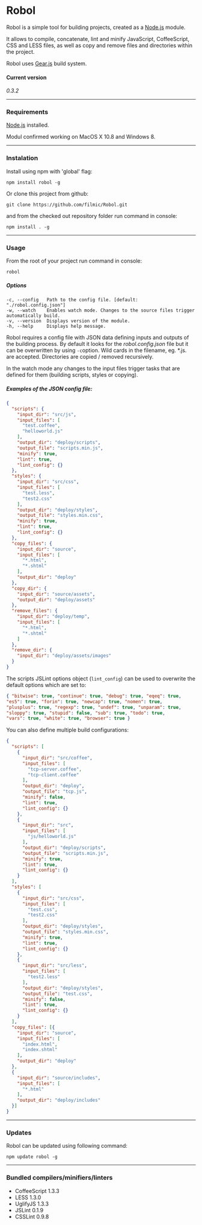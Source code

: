# Robol
Robol is a simple tool for building projects, created as a [Node.js](http://nodejs.org) module.

It allows to compile, concatenate, lint and minify JavaScript, CoffeeScript, CSS and LESS files, as well as copy and remove files and directories within the project.

Robol uses [Gear.js](http://gearjs.org/) build system.


#### Current version
*0.3.2*


---
### Requirements

[Node.js](http://nodejs.org) installed.

Modul confirmed working on MacOS X 10.8 and Windows 8.

---
### Instalation
Install using npm with 'global' flag:

	npm install robol -g

Or clone this project from github:

	git clone https://github.com/filmic/Robol.git

and from the checked out repository folder run command in console:

	npm install . -g

---
### Usage

From the root of your project run command in console:

	robol

##### Options

	-c, --config   Path to the config file. [default: "./robol.config.json"]
	-w, --watch    Enables watch mode. Changes to the source files trigger automatically build.
	-v, --version  Displays version of the module.
	-h, --help     Displays help message.

Robol requires a config file with JSON data defining inputs and outputs of the building process. By default it looks for the _robol.config.json_ file but it can be overwritten by using `-c`option.
Wild cards in the filename, eg. *.js. are accepted.
Directories are copied / removed recursively.

In the watch mode any changes to the input files trigger tasks that are defined for them (building scripts, styles or copying).

##### Examples of the JSON config file:

```json
{
  "scripts": {
    "input_dir": "src/js",
    "input_files": [
      "test.coffee",
      "helloworld.js"
    ],
    "output_dir": "deploy/scripts",
    "output_file": "scripts.min.js",
    "minify": true,
    "lint": true,
    "lint_config": {}
  },
  "styles": {
    "input_dir": "src/css",
    "input_files": [
      "test.less",
      "test2.css"
    ],
    "output_dir": "deploy/styles",
    "output_file": "styles.min.css",
    "minify": true,
    "lint": true,
    "lint_config": {}
  },
  "copy_files": {
    "input_dir": "source",
    "input_files": [
      "*.html",
      "*.shtml"
    ],
    "output_dir": "deploy"
  },
  "copy_dir": {
    "input_dir": "source/assets",
    "output_dir": "deploy/assets"
  },
  "remove_files": {
    "input_dir": "deploy/temp",
    "input_files": [
      "*.html",
      "*.shtml"
    ]
  },
  "remove_dir": {
    "input_dir": "deploy/assets/images"
  }
}
```

The scripts JSLint options object (`lint_config`) can be used to overwrite the default options which are set to:

```json
{ "bitwise": true, "continue": true, "debug": true, "eqeq": true,
"es5": true, "forin": true, "newcap": true, "nomen": true,
"plusplus": true, "regexp": true, "undef": true, "unparam": true,
"sloppy": true, "stupid": false, "sub": true, "todo": true,
"vars": true, "white": true, "browser": true }
```

You can also define multiple build configurations:

```json
{
  "scripts": [
    {
      "input_dir": "src/coffee",
      "input_files": [
        "tcp-server.coffee",
        "tcp-client.coffee"
      ],
      "output_dir": "deploy",
      "output_file": "tcp.js",
      "minify": false,
      "lint": true,
      "lint_config": {}
    },
    {
      "input_dir": "src",
      "input_files": [
        "js/helloworld.js"
      ],
      "output_dir": "deploy/scripts",
      "output_file": "scripts.min.js",
      "minify": true,
      "lint": true,
      "lint_config": {}
    }
  ],
  "styles": [
    {
      "input_dir": "src/css",
      "input_files": [
        "test.css",
        "test2.css"
      ],
      "output_dir": "deploy/styles",
      "output_file": "styles.min.css",
      "minify": true,
      "lint": true,
      "lint_config": {}
    },
    {
      "input_dir": "src/less",
      "input_files": [
        "test2.less"
      ],
      "output_dir": "deploy/styles",
      "output_file": "test.css",
      "minify": false,
      "lint": true,
      "lint_config": {}
    }
  ],
  "copy_files": [{
    "input_dir": "source",
    "input_files": [
      "index.html",
      "index.shtml"
    ],
    "output_dir": "deploy"
  },
  {
    "input_dir": "source/includes",
    "input_files": [
      "*.html"
    ],
    "output_dir": "deploy/includes"
  }]
}
```

---
### Updates
Robol can be updated using following command:

	npm update robol -g


---
### Bundled compilers/minifiers/linters
* CoffeeScript 1.3.3
* LESS 1.3.0
* UglifyJS 1.3.3
* JSLint 0.1.9
* CSSLint 0.9.8
